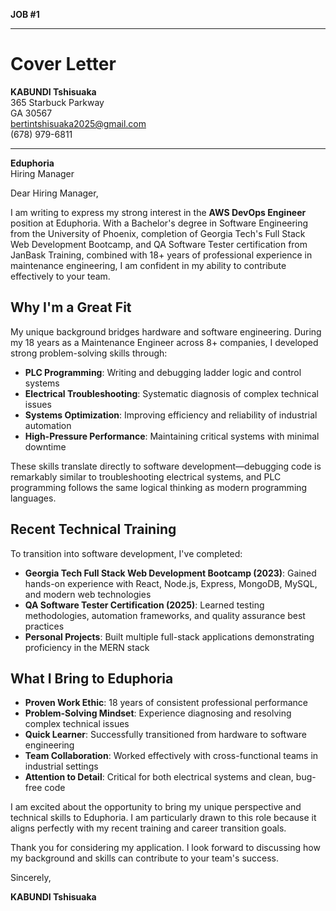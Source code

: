 **JOB #1**

---

# Cover Letter

**KABUNDI Tshisuaka**  
365 Starbuck Parkway  
GA 30567  
bertintshisuaka2025@gmail.com  
(678) 979-6811

---

**Eduphoria**  
Hiring Manager

Dear Hiring Manager,

I am writing to express my strong interest in the **AWS DevOps Engineer** position at Eduphoria. With a Bachelor's degree in Software Engineering from the University of Phoenix, completion of Georgia Tech's Full Stack Web Development Bootcamp, and QA Software Tester certification from JanBask Training, combined with 18+ years of professional experience in maintenance engineering, I am confident in my ability to contribute effectively to your team.

## Why I'm a Great Fit

My unique background bridges hardware and software engineering. During my 18 years as a Maintenance Engineer across 8+ companies, I developed strong problem-solving skills through:

- **PLC Programming**: Writing and debugging ladder logic and control systems
- **Electrical Troubleshooting**: Systematic diagnosis of complex technical issues  
- **Systems Optimization**: Improving efficiency and reliability of industrial automation
- **High-Pressure Performance**: Maintaining critical systems with minimal downtime

These skills translate directly to software development—debugging code is remarkably similar to troubleshooting electrical systems, and PLC programming follows the same logical thinking as modern programming languages.

## Recent Technical Training

To transition into software development, I've completed:

- **Georgia Tech Full Stack Web Development Bootcamp (2023)**: Gained hands-on experience with React, Node.js, Express, MongoDB, MySQL, and modern web technologies
- **QA Software Tester Certification (2025)**: Learned testing methodologies, automation frameworks, and quality assurance best practices
- **Personal Projects**: Built multiple full-stack applications demonstrating proficiency in the MERN stack

## What I Bring to Eduphoria

- **Proven Work Ethic**: 18 years of consistent professional performance
- **Problem-Solving Mindset**: Experience diagnosing and resolving complex technical issues
- **Quick Learner**: Successfully transitioned from hardware to software engineering
- **Team Collaboration**: Worked effectively with cross-functional teams in industrial settings
- **Attention to Detail**: Critical for both electrical systems and clean, bug-free code

I am excited about the opportunity to bring my unique perspective and technical skills to Eduphoria. I am particularly drawn to this role because it aligns perfectly with my recent training and career transition goals.

Thank you for considering my application. I look forward to discussing how my background and skills can contribute to your team's success.

Sincerely,

**KABUNDI Tshisuaka**

